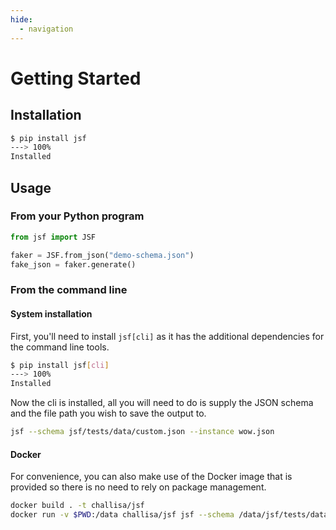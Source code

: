 ```yaml
---
hide:
  - navigation
---
```


# Getting Started

## Installation

<!-- termynal -->
```bash
$ pip install jsf
---> 100%
Installed
```

## Usage

### From your Python program

```python
from jsf import JSF

faker = JSF.from_json("demo-schema.json")
fake_json = faker.generate()
```

### From the command line

#### System installation

First, you'll need to install `jsf[cli]` as it has the additional dependencies for the command line tools.

<!-- termynal -->
```bash
$ pip install jsf[cli]
---> 100%
Installed
```

Now the cli is installed, all you will need to do is supply the JSON schema and the file path you wish to save the output to.

```bash
jsf --schema jsf/tests/data/custom.json --instance wow.json
```

#### Docker

For convenience, you can also make use of the Docker image that is provided so there is no need to rely on package management.

```bash
docker build . -t challisa/jsf
docker run -v $PWD:/data challisa/jsf jsf --schema /data/jsf/tests/data/custom.json --instance /data/wow.json
```

